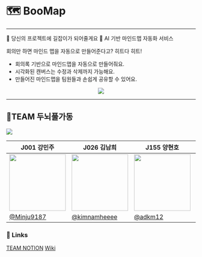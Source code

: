 # 🗺️ BooMap
---
🧭 당신의 프로젝트에 길잡이가 되어줄게요 🧭
AI 기반 마인드맵 자동화 서비스

 회의만 하면 마인드 맵을 자동으로 만들어준다고? 히트다 히트!
 - 회의록 기반으로 마인드맵을 자동으로 만들어줘요.
 - 시각화된 캔버스는 수정과 삭제까지 가능해요.
 - 만들어진 마인드맵을 팀원들과 손쉽게 공유할 수 있어요.

<div align="center"><a href="https://hits.seeyoufarm.com"><img src="https://hits.seeyoufarm.com/api/count/incr/badge.svg?url=https%3A%2F%2Fgithub.com%2Fboostcampwm-2024%2Fweb32-BooMap&count_bg=%2360AEEF&title_bg=%23555555&icon=&icon_color=%23E7E7E7&title=hits&edge_flat=false"/></a></div>
 
----
## 🧠TEAM 두뇌풀가동
![](https://i.imgur.com/nHeXf6r.png)

| J001 강민주                                                               | J026 김남희                                                          | J155 양현호                                                           | J238 조민형                                                              |
| ---------------------------------------------------------------------- | ----------------------------------------------------------------- | ------------------------------------------------------------------ | --------------------------------------------------------------------- |
| <img src="https://i.imgur.com/zjvZ2sa.jpeg" width=150 height=150/> | <img src="https://i.imgur.com/GMFP1FK.png" width=150 height=150/> | <img src="https://i.imgur.com/wtHJtfD.jpeg" width=150 height=150/> | <img src="https://i.imgur.com/wXzG6SX.png" width=150 height=150/>|
| [@Minju9187](https://github.com/Minju9187)                             | [@kimnamheeee](https://github.com/kimnamheeee)                    | [@adkm12](https://github.com/adkm12)                               | [@alsgud8311](https://github.com/alsgud8311)                          |

### 🔗 Links

[TEAM NOTION](https://luxurious-share-af6.notion.site/BOOMAP-1287725fa9ac80dd87d9c5fbad711b3d?pvs=4)
[Wiki](https://github.com/boostcampwm-2024/web32-BooMap/wiki)


